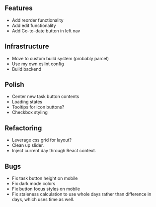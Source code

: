 ## Features

- Add reorder functionality
- Add edit functionality
- Add Go-to-date button in left nav

## Infrastructure

- Move to custom build system (probably parcel)
- Use my own eslint config
- Build backend

## Polish

- Center new task button contents
- Loading states
- Tooltips for icon buttons?
- Checkbox styling

## Refactoring

- Leverage css grid for layout?
- Clean up slider.
- Inject current day through React context.

## Bugs

- Fix task button height on mobile
- Fix dark mode colors
- Fix button focus styles on mobile
- Fix staleness calculation to use whole days rather than difference in days,
  which uses time as well.
